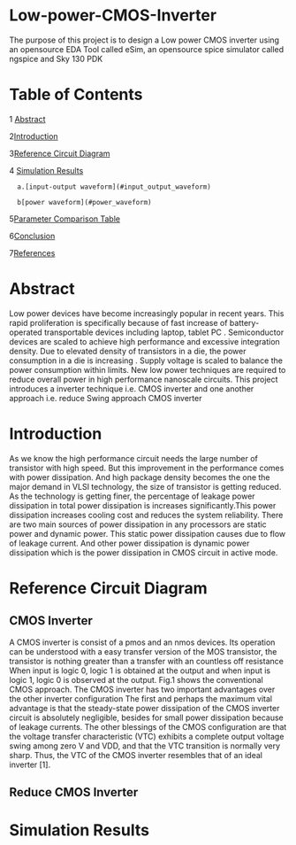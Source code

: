 # Low-power-CMOS-Inverter
The purpose of this project is to design a Low power CMOS inverter using an opensource EDA Tool called eSim, an opensource spice simulator called ngspice and Sky 130 PDK
# Table of Contents
1 [Abstract](#Abstract)

 2[Introduction](#Introduction)
 
 
 3[Reference Circuit Diagram](#Reference_circuit_diagram)
 
 
 4 [Simulation Results](#Simulation_Results)
 
      a.[input-output waveform](#input_output_waveform)
      
      b[power waveform](#power_waveform)
      
      
      
  5[Parameter Comparison Table](#comparisom_table)
  
  
  6[Conclusion](#conclusion)
  
  
  7[References](#References)
  
  
 
 
 
 
 # Abstract
 
 Low power devices have become increasingly popular in recent years. This rapid proliferation is specifically because of fast increase of battery-operated transportable devices including laptop, tablet PC . Semiconductor devices are scaled to achieve high performance and excessive integration density. Due to elevated density of transistors in a die, the power consumption in a die is increasing . Supply voltage is scaled to balance the power consumption within limits.
New low power techniques are required to reduce overall power in high performance nanoscale circuits.
This project introduces a inverter technique i.e. CMOS inverter and one another approach i.e. reduce Swing approach CMOS inverter



# Introduction
As we know the high performance circuit needs the large number of transistor with high speed. But this improvement in the performance comes with power dissipation. And high
package density becomes the one the major demand in VLSI technology, the size of transistor is getting reduced. As the technology is getting finer, the percentage of leakage power dissipation in total power dissipation is increases significantly.This power dissipation increases cooling cost and reduces the system reliability. There are two main sources of power dissipation in any processors are static power and dynamic power. This static power dissipation causes due to flow of leakage current. And other power dissipation is dynamic power dissipation which is the power dissipation in CMOS circuit in active mode.

# Reference Circuit Diagram
   ## CMOS Inverter
A CMOS inverter is consist of a pmos and an nmos devices. Its operation can be understood with a easy transfer version of the MOS transistor, the transistor is nothing greater than a transfer with an countless off resistance When input is logic 0, logic 1 is obtained at the output and when input is logic 1, logic 0 is observed at the output. Fig.1 shows the conventional CMOS approach.
The CMOS inverter has two important advantages over the other inverter configuration
The first and perhaps the maximum vital advantage is that the  steady-state power dissipation of the CMOS inverter circuit is absolutely negligible, besides for small power dissipation because of leakage currents.
The other blessings of the CMOS configuration are that the voltage transfer characteristic (VTC) exhibits a complete output voltage swing among zero V and VDD, and that the VTC transition is normally very sharp. Thus, the VTC of the CMOS inverter resembles that of an ideal inverter [1].
## Reduce CMOS Inverter




# Simulation Results








